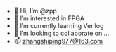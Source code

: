 - 👋 Hi, I’m @zpp
- 👀 I’m interested in FPGA
- 🌱 I’m currently learning Verilog
- 💞️ I’m looking to collaborate on ...
- 📫 zhangshiping977@163.com

<!---
97zpp/97zpp is a ✨ special ✨ repository because its `README.md` (this file) appears on your GitHub profile.
You can click the Preview link to take a look at your changes.
--->
